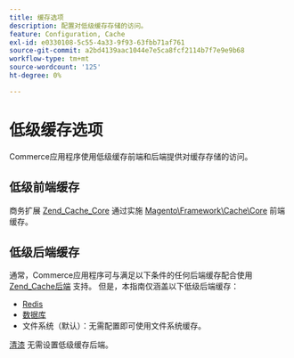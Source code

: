 ```yaml
---
title: 缓存选项
description: 配置对低级缓存存储的访问。
feature: Configuration, Cache
exl-id: e0330108-5c55-4a33-9f93-63fbb71af761
source-git-commit: a2bd4139aac1044e7e5ca8fcf2114b7f7e9e9b68
workflow-type: tm+mt
source-wordcount: '125'
ht-degree: 0%

---
```


# 低级缓存选项

Commerce应用程序使用低级缓存前端和后端提供对缓存存储的访问。

## 低级前端缓存

商务扩展 [Zend_Cache_Core](https://framework.zend.com/manual/1.12/en/zend.cache.frontends.html) 通过实施 [Magento\Framework\Cache\Core](https://github.com/magento/magento2/blob/2.4/lib/internal/Magento/Framework/Cache/Core.php) 前端缓存。

## 低级后端缓存

通常，Commerce应用程序可与满足以下条件的任何后端缓存配合使用 [Zend_Cache后端](https://framework.zend.com/manual/1.12/en/zend.cache.backends.html) 支持。 但是，本指南仅涵盖以下低级后端缓存：

- [Redis](config-redis.md)
- [数据库](https://developer.adobe.com/commerce/php/development/cache/partial/database-caching/)
- 文件系统（默认）：无需配置即可使用文件系统缓存。

[清漆](config-varnish.md) 无需设置低级缓存后端。
